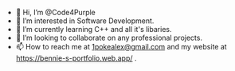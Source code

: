 - 👋 Hi, I’m @Code4Purple
- 👀 I’m interested in Software Development.
- 🌱 I’m currently learning C++ and all it's libaries.
- 💞️ I’m looking to collaborate on any professional projects. 
- 📫 How to reach me at 1pokealex@gmail.com and my website at https://bennie-s-portfolio.web.app/ .

<!---
Code4Purple/Code4Purple is a ✨ special ✨ repository because its `README.md` (this file) appears on your GitHub profile.
You can click the Preview link to take a look at your changes.
--->

